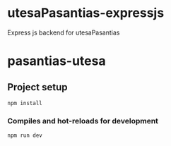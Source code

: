 # utesaPasantias-expressjs
Express js backend for utesaPasantias

# pasantias-utesa

## Project setup
```
npm install
```

### Compiles and hot-reloads for development
```
npm run dev
```

